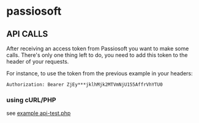 # passiosoft

## API CALLS
After receiving an access token from Passiosoft you want to make some calls. There's only one thing left to do, you need to add this token to the header of your requests.

For instance, to use the token from the previous example in your headers:

```Authorization: Bearer ZjEy***jklhMjk2MTVmNjU155AffrVhYTU0```

### using cURL/PHP

see [example api-test.php](https://github.com/jozeflambrecht/passiosoft/blob/master/php-json-example.php)
